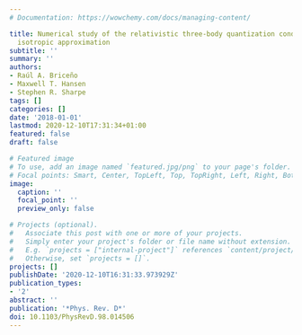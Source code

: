 ```yaml
---
# Documentation: https://wowchemy.com/docs/managing-content/

title: Numerical study of the relativistic three-body quantization condition in the
  isotropic approximation
subtitle: ''
summary: ''
authors:
- Raúl A. Briceño
- Maxwell T. Hansen
- Stephen R. Sharpe
tags: []
categories: []
date: '2018-01-01'
lastmod: 2020-12-10T17:31:34+01:00
featured: false
draft: false

# Featured image
# To use, add an image named `featured.jpg/png` to your page's folder.
# Focal points: Smart, Center, TopLeft, Top, TopRight, Left, Right, BottomLeft, Bottom, BottomRight.
image:
  caption: ''
  focal_point: ''
  preview_only: false

# Projects (optional).
#   Associate this post with one or more of your projects.
#   Simply enter your project's folder or file name without extension.
#   E.g. `projects = ["internal-project"]` references `content/project/deep-learning/index.md`.
#   Otherwise, set `projects = []`.
projects: []
publishDate: '2020-12-10T16:31:33.973929Z'
publication_types:
- '2'
abstract: ''
publication: '*Phys. Rev. D*'
doi: 10.1103/PhysRevD.98.014506
---
```

